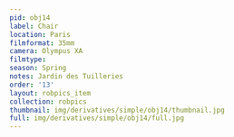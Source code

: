 ```yaml
---
pid: obj14
label: Chair
location: Paris
filmformat: 35mm
camera: Olympus XA
filmtype: 
season: Spring
notes: Jardin des Tuilleries
order: '13'
layout: robpics_item
collection: robpics
thumbnail: img/derivatives/simple/obj14/thumbnail.jpg
full: img/derivatives/simple/obj14/full.jpg
---
```

